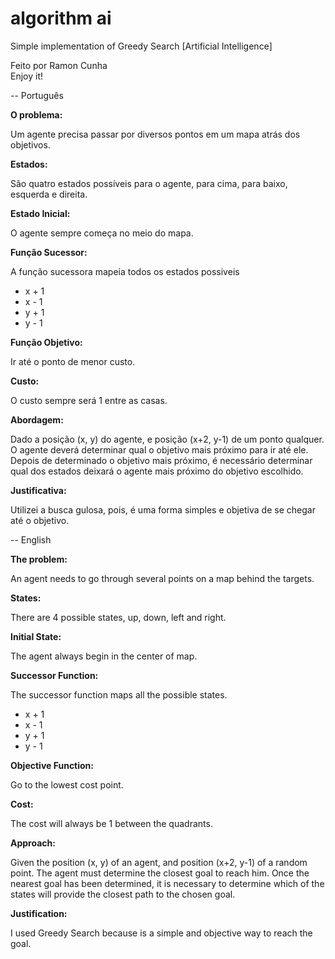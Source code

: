 # algorithm ai
Simple implementation of Greedy Search [Artificial Intelligence]

<p>Feito por Ramon Cunha<br>
Enjoy it!</p>

-- Português

**O problema:**
<p>Um agente precisa passar por diversos pontos em um mapa atrás dos objetivos.</p>

**Estados:**
<p>São quatro estados possíveis para o agente, para cima, para baixo, esquerda e direita.</p>

**Estado Inicial:**
<p>O agente sempre começa no meio do mapa.</p>

**Função Sucessor:**
<p>A função sucessora mapeia todos os estados possiveis
<ul>
  <li>x + 1</li>
  <li>x - 1</li>
  <li>y + 1</li>
  <li>y - 1</li>
</ul>
</p>

**Função Objetivo:**
<p>Ir até o ponto de menor custo.</p>

**Custo:**
<p>O custo sempre será 1 entre as casas.</p>

**Abordagem:**
<p>Dado a posição (x, y) do agente, e posição (x+2, y-1) de um ponto qualquer. O agente deverá determinar qual o objetivo mais próximo para ir até ele. Depois de determinado o objetivo mais próximo, é necessário determinar qual dos estados deixará o agente mais próximo do objetivo escolhido.</p>

**Justificativa:**
<p>Utilizei a busca gulosa, pois, é uma forma simples e objetiva de se chegar até o objetivo.</p>

-- English

**The problem:**
<p>An agent needs to go through several points on a map behind the targets.</p>

**States:**
<p>There are 4 possible states, up, down, left and right.</p>

**Initial State:**
<p>The agent always begin in the center of map.</p>

**Successor Function:**
<p>The successor function maps all the possible states.
<ul>
  <li>x + 1</li>
  <li>x - 1</li>
  <li>y + 1</li>
  <li>y - 1</li>
</ul>
</p>

**Objective Function:**
<p>Go to the lowest cost point.</p>

**Cost:**
<p>The cost will always be 1 between the quadrants.</p>

**Approach:**
<p>Given the position (x, y) of an agent, and position (x+2, y-1) of a random point. The agent must determine the closest goal to reach him. Once the nearest goal has been determined, it is necessary to determine which of the states will provide the closest path to the chosen goal.</p>

**Justification:**
<p>I used Greedy Search because is a simple and objective way to reach the goal.</p>
